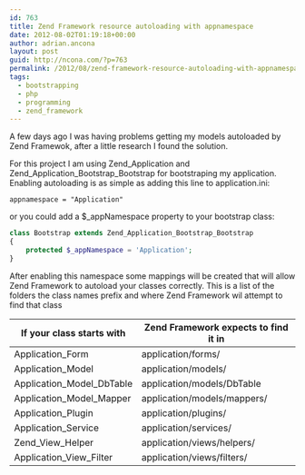 ```yaml
---
id: 763
title: Zend Framework resource autoloading with appnamespace
date: 2012-08-02T01:19:18+00:00
author: adrian.ancona
layout: post
guid: http://ncona.com/?p=763
permalink: /2012/08/zend-framework-resource-autoloading-with-appnamespace/
tags:
  - bootstrapping
  - php
  - programming
  - zend_framework
---
```

A few days ago I was having problems getting my models autoloaded by Zend Framewok, after a little research I found the solution.

For this project I am using Zend\_Application and Zend\_Application\_Bootstrap\_Bootstrap for bootstraping my application. Enabling autoloading is as simple as adding this line to application.ini:

```
appnamespace = "Application"
```

or you could add a $_appNamespace property to your bootstrap class:

```php
class Bootstrap extends Zend_Application_Bootstrap_Bootstrap
{
    protected $_appNamespace = 'Application';
}
```

<!--more-->

After enabling this namespace some mappings will be created that will allow Zend Framework to autoload your classes correctly. This is a list of the folders the class names prefix and where Zend Framework wil attempt to find that class

| If your class starts with | Zend Framework expects to find it in |
|---------------------------|--------------------------------------|
| Application_Form | application/forms/ |
| Application_Model | application/models/ |
| Application_Model_DbTable | application/models/DbTable |
| Application_Model_Mapper | application/models/mappers/ |
| Application_Plugin | application/plugins/ |
| Application_Service | application/services/ |
| Zend_View_Helper | application/views/helpers/ |
| Application_View_Filter | application/views/filters/ |

